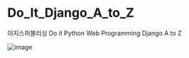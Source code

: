 # Do_It_Django_A_to_Z
이지스퍼블리싱 Do it Python Web Programming Django A to Z

![image](https://github.com/seonseono/do_it_django_a_to_z/assets/115915544/889305cb-5c91-479f-96c1-309b014eb139)

